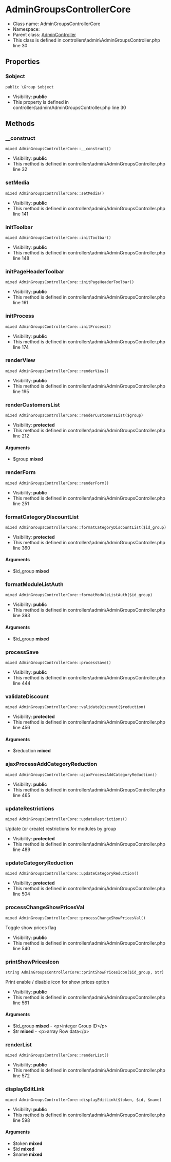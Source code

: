 AdminGroupsControllerCore
===============






* Class name: AdminGroupsControllerCore
* Namespace: 
* Parent class: [AdminController](AdminControllerCore)
* This class is defined in controllers\admin\AdminGroupsController.php line 30





Properties
----------


### $object

    public \Group $object





* Visibility: **public**
* This property is defined in controllers\admin\AdminGroupsController.php line 30


Methods
-------


### __construct

    mixed AdminGroupsControllerCore::__construct()





* Visibility: **public**
* This method is defined in controllers\admin\AdminGroupsController.php line 32




### setMedia

    mixed AdminGroupsControllerCore::setMedia()





* Visibility: **public**
* This method is defined in controllers\admin\AdminGroupsController.php line 141




### initToolbar

    mixed AdminGroupsControllerCore::initToolbar()





* Visibility: **public**
* This method is defined in controllers\admin\AdminGroupsController.php line 148




### initPageHeaderToolbar

    mixed AdminGroupsControllerCore::initPageHeaderToolbar()





* Visibility: **public**
* This method is defined in controllers\admin\AdminGroupsController.php line 161




### initProcess

    mixed AdminGroupsControllerCore::initProcess()





* Visibility: **public**
* This method is defined in controllers\admin\AdminGroupsController.php line 174




### renderView

    mixed AdminGroupsControllerCore::renderView()





* Visibility: **public**
* This method is defined in controllers\admin\AdminGroupsController.php line 195




### renderCustomersList

    mixed AdminGroupsControllerCore::renderCustomersList($group)





* Visibility: **protected**
* This method is defined in controllers\admin\AdminGroupsController.php line 212


#### Arguments
* $group **mixed**



### renderForm

    mixed AdminGroupsControllerCore::renderForm()





* Visibility: **public**
* This method is defined in controllers\admin\AdminGroupsController.php line 251




### formatCategoryDiscountList

    mixed AdminGroupsControllerCore::formatCategoryDiscountList($id_group)





* Visibility: **protected**
* This method is defined in controllers\admin\AdminGroupsController.php line 360


#### Arguments
* $id_group **mixed**



### formatModuleListAuth

    mixed AdminGroupsControllerCore::formatModuleListAuth($id_group)





* Visibility: **public**
* This method is defined in controllers\admin\AdminGroupsController.php line 393


#### Arguments
* $id_group **mixed**



### processSave

    mixed AdminGroupsControllerCore::processSave()





* Visibility: **public**
* This method is defined in controllers\admin\AdminGroupsController.php line 444




### validateDiscount

    mixed AdminGroupsControllerCore::validateDiscount($reduction)





* Visibility: **protected**
* This method is defined in controllers\admin\AdminGroupsController.php line 456


#### Arguments
* $reduction **mixed**



### ajaxProcessAddCategoryReduction

    mixed AdminGroupsControllerCore::ajaxProcessAddCategoryReduction()





* Visibility: **public**
* This method is defined in controllers\admin\AdminGroupsController.php line 465




### updateRestrictions

    mixed AdminGroupsControllerCore::updateRestrictions()

Update (or create) restrictions for modules by group



* Visibility: **protected**
* This method is defined in controllers\admin\AdminGroupsController.php line 489




### updateCategoryReduction

    mixed AdminGroupsControllerCore::updateCategoryReduction()





* Visibility: **protected**
* This method is defined in controllers\admin\AdminGroupsController.php line 504




### processChangeShowPricesVal

    mixed AdminGroupsControllerCore::processChangeShowPricesVal()

Toggle show prices flag



* Visibility: **public**
* This method is defined in controllers\admin\AdminGroupsController.php line 540




### printShowPricesIcon

    string AdminGroupsControllerCore::printShowPricesIcon($id_group, $tr)

Print enable / disable icon for show prices option



* Visibility: **public**
* This method is defined in controllers\admin\AdminGroupsController.php line 561


#### Arguments
* $id_group **mixed** - &lt;p&gt;integer Group ID&lt;/p&gt;
* $tr **mixed** - &lt;p&gt;array Row data&lt;/p&gt;



### renderList

    mixed AdminGroupsControllerCore::renderList()





* Visibility: **public**
* This method is defined in controllers\admin\AdminGroupsController.php line 572




### displayEditLink

    mixed AdminGroupsControllerCore::displayEditLink($token, $id, $name)





* Visibility: **public**
* This method is defined in controllers\admin\AdminGroupsController.php line 598


#### Arguments
* $token **mixed**
* $id **mixed**
* $name **mixed**


